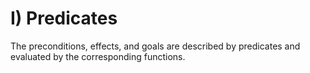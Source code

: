 # I) Predicates

The preconditions, effects, and goals are described by predicates and evaluated by the corresponding functions.

## 
